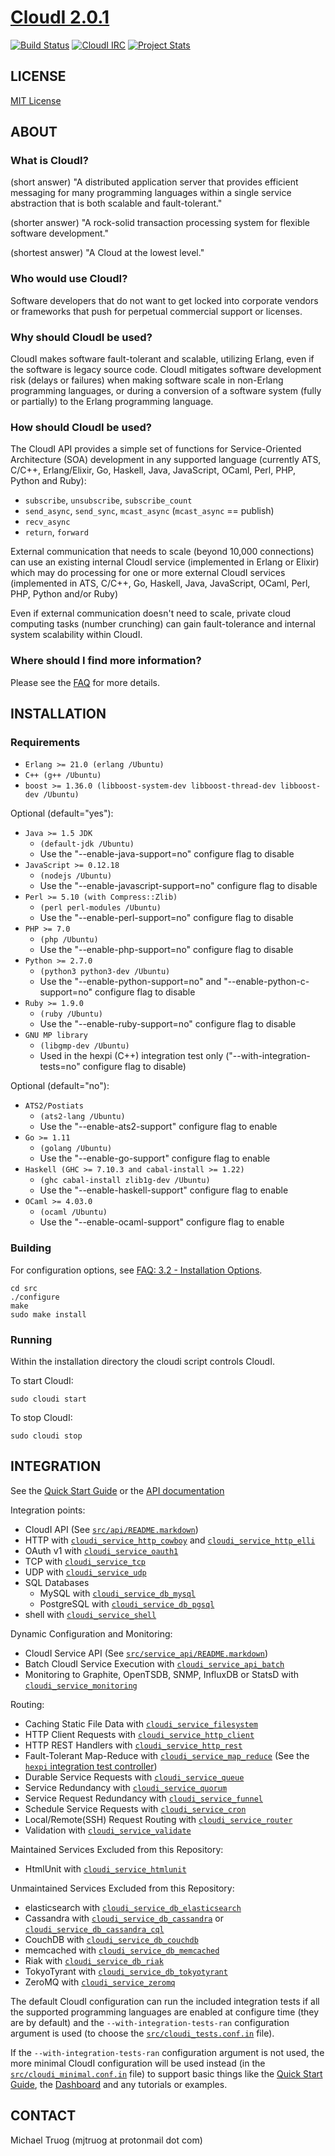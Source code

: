 # [CloudI 2.0.1](https://cloudi.org)

[![Build Status](https://secure.travis-ci.org/CloudI/CloudI.png?branch=develop)](http://travis-ci.org/CloudI/CloudI) [![CloudI IRC](https://img.shields.io/badge/irc-%23cloudi-orange.svg)](https://webchat.freenode.net?randomnick=1&channels=cloudi) [![Project Stats](https://www.openhub.net/p/CloudI/widgets/project_thin_badge.gif)](https://www.openhub.net/p/CloudI)

## LICENSE

[MIT License](https://github.com/CloudI/CloudI/blob/master/src/LICENSE)

## ABOUT

### What is CloudI?

(short answer) "A distributed application server that provides efficient
messaging for many programming languages within a single service abstraction
that is both scalable and fault-tolerant."

(shorter answer) "A rock-solid transaction processing system for flexible
software development."

(shortest answer) "A Cloud at the lowest level."

### Who would use CloudI?

Software developers that do not want to get locked into corporate vendors
or frameworks that push for perpetual commercial support or licenses.

### Why should CloudI be used?

CloudI makes software fault-tolerant and scalable, utilizing Erlang,
even if the software is legacy source code.  CloudI mitigates
software development risk (delays or failures) when making
software scale in non-Erlang programming languages, or during a conversion
of a software system (fully or partially) to the Erlang programming language.

### How should CloudI be used?

The CloudI API provides a simple set of functions for
Service-Oriented Architecture (SOA) development in any supported language
(currently ATS, C/C++, Erlang/Elixir, Go, Haskell, Java, JavaScript,
 OCaml, Perl, PHP, Python and Ruby):

* `subscribe`, `unsubscribe`, `subscribe_count`
* `send_async`, `send_sync`, `mcast_async` (`mcast_async` == publish)
* `recv_async`
* `return`, `forward`

External communication that needs to scale (beyond 10,000 connections)
can use an existing internal CloudI service (implemented in Erlang or Elixir)
which may do processing for one or more external CloudI services
(implemented in ATS, C/C++, Go, Haskell, Java, JavaScript, OCaml, Perl, PHP,
 Python and/or Ruby)

Even if external communication doesn't need to scale, private cloud
computing tasks (number crunching) can gain fault-tolerance and internal
system scalability within CloudI.

### Where should I find more information?

Please see the [FAQ](https://cloudi.org/faq.html) for more details.

## INSTALLATION

### Requirements

* `Erlang >= 21.0 (erlang /Ubuntu)`
* `C++ (g++ /Ubuntu)`
* `boost >= 1.36.0 (libboost-system-dev libboost-thread-dev libboost-dev /Ubuntu)`

Optional (default="yes"):

* `Java >= 1.5 JDK`
  * `(default-jdk /Ubuntu)`
  * Use the "--enable-java-support=no" configure flag to disable
* `JavaScript >= 0.12.18`
  * `(nodejs /Ubuntu)`
  * Use the "--enable-javascript-support=no" configure flag to disable
* `Perl >= 5.10 (with Compress::Zlib)`
  * `(perl perl-modules /Ubuntu)`
  * Use the "--enable-perl-support=no" configure flag to disable
* `PHP >= 7.0`
  * `(php /Ubuntu)`
  * Use the "--enable-php-support=no" configure flag to disable
* `Python >= 2.7.0`
  * `(python3 python3-dev /Ubuntu)`
  * Use the "--enable-python-support=no" and "--enable-python-c-support=no" configure flag to disable
* `Ruby >= 1.9.0`
  * `(ruby /Ubuntu)`
  * Use the "--enable-ruby-support=no" configure flag to disable
* `GNU MP library`
  * `(libgmp-dev /Ubuntu)`
  * Used in the hexpi (C++) integration test only
    ("--with-integration-tests=no" configure flag to disable)

Optional (default="no"):

* `ATS2/Postiats`
  * `(ats2-lang /Ubuntu)`
  * Use the "--enable-ats2-support" configure flag to enable
* `Go >= 1.11`
  * `(golang /Ubuntu)`
  * Use the "--enable-go-support" configure flag to enable
* `Haskell (GHC >= 7.10.3 and cabal-install >= 1.22)`
  * `(ghc cabal-install zlib1g-dev /Ubuntu)`
  * Use the "--enable-haskell-support" configure flag to enable
* `OCaml >= 4.03.0`
  * `(ocaml /Ubuntu)`
  * Use the "--enable-ocaml-support" configure flag to enable

### Building

For configuration options, see [FAQ: 3.2 - Installation Options](https://cloudi.org/faq.html#3_Options).

    cd src
    ./configure
    make
    sudo make install

### Running

Within the installation directory the cloudi script controls CloudI.

To start CloudI:

    sudo cloudi start

To stop CloudI:

    sudo cloudi stop

## INTEGRATION

See the [Quick Start Guide](https://github.com/CloudI/CloudI/tree/master/doc#readme) or the [API documentation](https://cloudi.org/api.html#1_Intro)

Integration points:

* CloudI API (See [`src/api/README.markdown`](https://github.com/CloudI/CloudI/tree/master/src/api#readme))
* HTTP with [`cloudi_service_http_cowboy`](https://github.com/CloudI/CloudI/blob/develop/src/lib/cloudi_service_http_cowboy/src/cloudi_service_http_cowboy.erl) and [`cloudi_service_http_elli`](https://github.com/CloudI/CloudI/blob/master/src/lib/cloudi_service_http_elli/src/cloudi_service_http_elli.erl)
* OAuth v1 with [`cloudi_service_oauth1`](https://github.com/CloudI/CloudI/blob/master/src/lib/cloudi_service_oauth1/src/cloudi_service_oauth1.erl)
* TCP with [`cloudi_service_tcp`](https://github.com/CloudI/CloudI/blob/master/src/lib/cloudi_service_tcp/src/cloudi_service_tcp.erl)
* UDP with [`cloudi_service_udp`](https://github.com/CloudI/CloudI/blob/master/src/lib/cloudi_service_udp/src/cloudi_service_udp.erl)
* SQL Databases
  * MySQL with [`cloudi_service_db_mysql`](https://github.com/CloudI/CloudI/blob/master/src/lib/cloudi_service_db_mysql/src/cloudi_service_db_mysql.erl)
  * PostgreSQL with [`cloudi_service_db_pgsql`](https://github.com/CloudI/CloudI/blob/master/src/lib/cloudi_service_db_pgsql/src/cloudi_service_db_pgsql.erl)
* shell with [`cloudi_service_shell`](https://github.com/CloudI/CloudI/blob/master/src/lib/cloudi_service_shell/src/cloudi_service_shell.erl)

Dynamic Configuration and Monitoring:

* CloudI Service API (See [`src/service_api/README.markdown`](https://github.com/CloudI/CloudI/tree/master/src/service_api#readme))
* Batch CloudI Service Execution with [`cloudi_service_api_batch`](https://github.com/CloudI/CloudI/blob/master/src/lib/cloudi_service_api_batch/src/cloudi_service_api_batch.erl)
* Monitoring to Graphite, OpenTSDB, SNMP, InfluxDB or StatsD with [`cloudi_service_monitoring`](https://github.com/CloudI/CloudI/blob/master/src/lib/cloudi_service_monitoring/src/cloudi_service_monitoring.erl)

Routing:

* Caching Static File Data with [`cloudi_service_filesystem`](https://github.com/CloudI/CloudI/blob/master/src/lib/cloudi_service_filesystem/src/cloudi_service_filesystem.erl)
* HTTP Client Requests with [`cloudi_service_http_client`](https://github.com/CloudI/CloudI/blob/master/src/lib/cloudi_service_http_client/src/cloudi_service_http_client.erl)
* HTTP REST Handlers with [`cloudi_service_http_rest`](https://github.com/CloudI/CloudI/blob/master/src/lib/cloudi_service_http_rest/src/cloudi_service_http_rest.erl)
* Fault-Tolerant Map-Reduce with [`cloudi_service_map_reduce`](https://github.com/CloudI/CloudI/blob/master/src/lib/cloudi_service_map_reduce/src/cloudi_service_map_reduce.erl) (See the [`hexpi` integration test controller](https://github.com/CloudI/CloudI/blob/master/src/tests/hexpi/erlang/src/cloudi_service_test_hexpi.erl))
* Durable Service Requests with [`cloudi_service_queue`](https://github.com/CloudI/CloudI/blob/master/src/lib/cloudi_service_queue/src/cloudi_service_queue.erl)
* Service Redundancy with [`cloudi_service_quorum`](https://github.com/CloudI/CloudI/blob/master/src/lib/cloudi_service_quorum/src/cloudi_service_quorum.erl)
* Service Request Redundancy with [`cloudi_service_funnel`](https://github.com/CloudI/CloudI/blob/master/src/lib/cloudi_service_funnel/src/cloudi_service_funnel.erl)
* Schedule Service Requests with [`cloudi_service_cron`](https://github.com/CloudI/CloudI/blob/master/src/lib/cloudi_service_cron/src/cloudi_service_cron.erl)
* Local/Remote(SSH) Request Routing with [`cloudi_service_router`](https://github.com/CloudI/CloudI/blob/master/src/lib/cloudi_service_router/src/cloudi_service_router.erl)
* Validation with [`cloudi_service_validate`](https://github.com/CloudI/CloudI/blob/master/src/lib/cloudi_service_validate/src/cloudi_service_validate.erl)

Maintained Services Excluded from this Repository:

* HtmlUnit with [`cloudi_service_htmlunit`](https://github.com/CloudI/cloudi_service_htmlunit)

Unmaintained Services Excluded from this Repository:

* elasticsearch with [`cloudi_service_db_elasticsearch`](https://github.com/CloudI/cloudi_service_db_elasticsearch)
* Cassandra with [`cloudi_service_db_cassandra`](https://github.com/CloudI/cloudi_service_db_cassandra) or [`cloudi_service_db_cassandra_cql`](https://github.com/CloudI/cloudi_service_db_cassandra_cql)
* CouchDB with [`cloudi_service_db_couchdb`](https://github.com/CloudI/cloudi_service_db_couchdb)
* memcached with [`cloudi_service_db_memcached`](https://github.com/CloudI/cloudi_service_db_memcached)
* Riak with [`cloudi_service_db_riak`](https://github.com/CloudI/cloudi_service_db_riak)
* TokyoTyrant with [`cloudi_service_db_tokyotyrant`](https://github.com/CloudI/cloudi_service_db_tokyotyrant)
* ZeroMQ with [`cloudi_service_zeromq`](https://github.com/CloudI/cloudi_service_zeromq)

The default CloudI configuration can run the included integration tests
if all the supported programming languages are enabled at configure time
(they are by default) and the `--with-integration-tests-ran` configuration
argument is used (to choose the [`src/cloudi_tests.conf.in`](https://github.com/CloudI/CloudI/blob/master/src/cloudi_tests.conf.in) file).

If the `--with-integration-tests-ran` configuration argument is not used,
the more minimal CloudI configuration will be used instead
(in the [`src/cloudi_minimal.conf.in`](https://github.com/CloudI/CloudI/blob/master/src/cloudi_minimal.conf.in) file) to support basic things like the
[Quick Start Guide](https://github.com/CloudI/CloudI/tree/master/doc#readme),
the [Dashboard](https://github.com/CloudI/CloudI/tree/master/src/service_api#readme)
and any tutorials or examples.

## CONTACT

Michael Truog (mjtruog at protonmail dot com)

